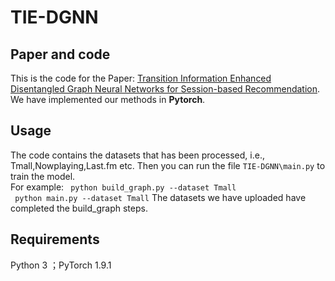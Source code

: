 # TIE-DGNN
## Paper and code
This is the code for the Paper: [Transition Information Enhanced Disentangled Graph Neural Networks for Session-based Recommendation](). We have implemented our methods in **Pytorch**.
## Usage
The code contains the datasets that has been processed, i.e., Tmall,Nowplaying,Last.fm etc.
Then you can run the file ````TIE-DGNN\main.py```` to train the model.  
For example:
```` python build_graph.py --dataset Tmall````  
```` python main.py --dataset Tmall````
The datasets we have uploaded have completed the build_graph steps.
## Requirements
Python 3 ；PyTorch 1.9.1
